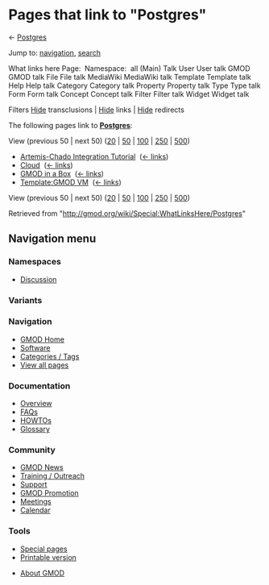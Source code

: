 <div id="mw-page-base" class="noprint">

</div>

<div id="mw-head-base" class="noprint">

</div>

<div id="content" class="mw-body" role="main">

<span id="top"></span>

<div id="mw-js-message" style="display:none;">

</div>



# <span dir="auto">Pages that link to "Postgres"</span>

<div id="bodyContent">

<div id="contentSub">

← <a href="/mediawiki/index.php?title=Postgres&amp;redirect=no"
class="mw-redirect" title="Postgres">Postgres</a>

</div>

<div id="jump-to-nav" class="mw-jump">

Jump to: [navigation](#mw-navigation), [search](#p-search)

</div>

<div id="mw-content-text">

What links here Page:  Namespace:  all (Main) Talk User User talk GMOD
GMOD talk File File talk MediaWiki MediaWiki talk Template Template talk
Help Help talk Category Category talk Property Property talk Type Type
talk Form Form talk Concept Concept talk Filter Filter talk Widget
Widget talk

Filters
[Hide](/mediawiki/index.php?title=Special:WhatLinksHere/Postgres&hidetrans=1 "Special:WhatLinksHere/Postgres")
transclusions \|
[Hide](/mediawiki/index.php?title=Special:WhatLinksHere/Postgres&hidelinks=1 "Special:WhatLinksHere/Postgres")
links \|
[Hide](/mediawiki/index.php?title=Special:WhatLinksHere/Postgres&hideredirs=1 "Special:WhatLinksHere/Postgres")
redirects

The following pages link to
**<a href="/wiki/Postgres" class="mw-redirect"
title="Postgres">Postgres</a>**:

View (previous 50 \| next 50)
([20](/mediawiki/index.php?title=Special:WhatLinksHere/Postgres&limit=20 "Special:WhatLinksHere/Postgres")
\|
[50](/mediawiki/index.php?title=Special:WhatLinksHere/Postgres&limit=50 "Special:WhatLinksHere/Postgres")
\|
[100](/mediawiki/index.php?title=Special:WhatLinksHere/Postgres&limit=100 "Special:WhatLinksHere/Postgres")
\|
[250](/mediawiki/index.php?title=Special:WhatLinksHere/Postgres&limit=250 "Special:WhatLinksHere/Postgres")
\|
[500](/mediawiki/index.php?title=Special:WhatLinksHere/Postgres&limit=500 "Special:WhatLinksHere/Postgres"))

- [Artemis-Chado Integration
  Tutorial](/wiki/Artemis-Chado_Integration_Tutorial "Artemis-Chado Integration Tutorial")
  ‎ <span class="mw-whatlinkshere-tools">([←
  links](/mediawiki/index.php?title=Special:WhatLinksHere&target=Artemis-Chado+Integration+Tutorial "Special:WhatLinksHere"))</span>
- [Cloud](/wiki/Cloud "Cloud") ‎ <span class="mw-whatlinkshere-tools">([←
  links](/mediawiki/index.php?title=Special:WhatLinksHere&target=Cloud "Special:WhatLinksHere"))</span>
- [GMOD in a Box](/wiki/GMOD_in_a_Box "GMOD in a Box") ‎
  <span class="mw-whatlinkshere-tools">([←
  links](/mediawiki/index.php?title=Special:WhatLinksHere&target=GMOD+in+a+Box "Special:WhatLinksHere"))</span>
- [Template:GMOD VM](/wiki/Template:GMOD_VM "Template:GMOD VM") ‎
  <span class="mw-whatlinkshere-tools">([←
  links](/mediawiki/index.php?title=Special:WhatLinksHere&target=Template%3AGMOD+VM "Special:WhatLinksHere"))</span>

View (previous 50 \| next 50)
([20](/mediawiki/index.php?title=Special:WhatLinksHere/Postgres&limit=20 "Special:WhatLinksHere/Postgres")
\|
[50](/mediawiki/index.php?title=Special:WhatLinksHere/Postgres&limit=50 "Special:WhatLinksHere/Postgres")
\|
[100](/mediawiki/index.php?title=Special:WhatLinksHere/Postgres&limit=100 "Special:WhatLinksHere/Postgres")
\|
[250](/mediawiki/index.php?title=Special:WhatLinksHere/Postgres&limit=250 "Special:WhatLinksHere/Postgres")
\|
[500](/mediawiki/index.php?title=Special:WhatLinksHere/Postgres&limit=500 "Special:WhatLinksHere/Postgres"))

</div>

<div class="printfooter">

Retrieved from "<http://gmod.org/wiki/Special:WhatLinksHere/Postgres>"

</div>

<div id="catlinks" class="catlinks catlinks-allhidden">

</div>

<div class="visualClear">

</div>

</div>

</div>

<div id="mw-navigation">

## Navigation menu

<div id="mw-head">



<div id="left-navigation">

<div id="p-namespaces" class="vectorTabs" role="navigation"
aria-labelledby="p-namespaces-label">

### Namespaces


- <span id="ca-talk"><a
  href="/mediawiki/index.php?title=Talk:Postgres&amp;action=edit&amp;redlink=1"
  accesskey="t"
  title="Discussion about the content page [t]">Discussion</a></span>

</div>

<div id="p-variants" class="vectorMenu emptyPortlet" role="navigation"
aria-labelledby="p-variants-label">

### 

### Variants[](#)

<div class="menu">

</div>

</div>

</div>





</div>

</div>

</div>

<div id="mw-panel">

<div id="p-logo" role="banner">

<a href="/wiki/Main_Page"
style="background-image: url(http://gmod.org/images/GMOD-cogs.png);"
title="Visit the main page"></a>

</div>

<div id="p-Navigation" class="portal" role="navigation"
aria-labelledby="p-Navigation-label">

### Navigation

<div class="body">

- <span id="n-GMOD-Home">[GMOD Home](/wiki/Main_Page)</span>
- <span id="n-Software">[Software](/wiki/GMOD_Components)</span>
- <span id="n-Categories-.2F-Tags">[Categories /
  Tags](/wiki/Categories)</span>
- <span id="n-View-all-pages">[View all
  pages](/wiki/Special:AllPages)</span>

</div>

</div>

<div id="p-Documentation" class="portal" role="navigation"
aria-labelledby="p-Documentation-label">

### Documentation

<div class="body">

- <span id="n-Overview">[Overview](/wiki/Overview)</span>
- <span id="n-FAQs">[FAQs](/wiki/Category:FAQ)</span>
- <span id="n-HOWTOs">[HOWTOs](/wiki/Category:HOWTO)</span>
- <span id="n-Glossary">[Glossary](/wiki/Glossary)</span>

</div>

</div>

<div id="p-Community" class="portal" role="navigation"
aria-labelledby="p-Community-label">

### Community

<div class="body">

- <span id="n-GMOD-News">[GMOD News](/wiki/GMOD_News)</span>
- <span id="n-Training-.2F-Outreach">[Training /
  Outreach](/wiki/Training_and_Outreach)</span>
- <span id="n-Support">[Support](/wiki/Support)</span>
- <span id="n-GMOD-Promotion">[GMOD
  Promotion](/wiki/GMOD_Promotion)</span>
- <span id="n-Meetings">[Meetings](/wiki/Meetings)</span>
- <span id="n-Calendar">[Calendar](/wiki/Calendar)</span>

</div>

</div>

<div id="p-tb" class="portal" role="navigation"
aria-labelledby="p-tb-label">

### Tools

<div class="body">

- <span id="t-specialpages"><a href="/wiki/Special:SpecialPages" accesskey="q"
  title="A list of all special pages [q]">Special pages</a></span>
- <span id="t-print"><a
  href="/mediawiki/index.php?title=Special:WhatLinksHere/Postgres&amp;printable=yes"
  rel="alternate" accesskey="p"
  title="Printable version of this page [p]">Printable version</a></span>

</div>

</div>

</div>

</div>

<div id="footer" role="contentinfo">

- <span id="footer-places-about">[About
  GMOD](/wiki/GMOD:About "GMOD:About")</span>

<!-- -->






</div>
